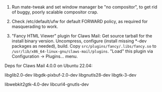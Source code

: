 1. Run mate-tweak and set window manager be "no compositor", to get rid of
buggy, poorly scalable compositor crap.

2. Check /etc/default/ufw for default FORWARD policy, as required for
masquerading to work.

3. "Fancy HTML Viewer" plugin for Claws Mail: Get source tarball for the
install binary version. Uncompress, configure (install missing *-dev packages
as needed), build. Copy `src/plugins/fancy/.libs/fancy.so` to
`/usr/lib/x86_64-linux-gnu/claws-mail/plugins`. "Load" this plugin via
Configuration -> Plugins... menu.

Deps for Claws Mail 4.0.0 on Ubuntu 22.04:

libglib2.0-dev
libgdk-pixbuf-2.0-dev
libgnutls28-dev
libgtk-3-dev

libwebkit2gtk-4.0-dev
libcurl4-gnutls-dev
